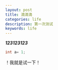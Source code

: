```yaml
---
layout: post
title: 滴滴滴 
categories: life
description: 第一次测试
keywords: life
---
```


***123123123***
```Java
int a= 1;
```


！我就是试一下！
